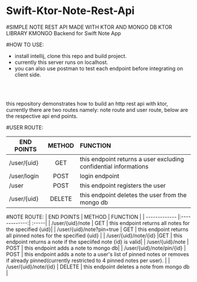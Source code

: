 # Swift-Ktor-Note-Rest-Api
#SIMPLE NOTE REST API MADE WITH KTOR AND MONGO DB KTOR LIBRARY KMONGO
Backend for Swift Note App

#HOW TO USE:
- install intellij, clone this repo and build project.
- currently this server runs on localhost.
- you can also use postman to test each endpoint before integrating on client side.
</br>

<br>this repository demonstrates how to build an http rest api with ktor, currently there are two routes namely: note route and user route, below are the respective api end points.

#USER ROUTE:

| END POINTS      | METHOD        | FUNCTION |
| ------------- |:-------------:| :-----|
| /user/{uid}      | GET | this endpoint returns a user excluding confidential informations |
| /user/login     | POST     |   login endpoint |
| /user | POST      |  this endpoint registers the user
| /user/{uid} | DELETE      |    this endpoint deletes the user from the mongo db |


#NOTE ROUTE:
| END POINTS      | METHOD        | FUNCTION |
| ------------- |:-------------:| :-----|
| /user/{uid}/note      | GET | this endpoint returns all notes for the specified {uid}|
| /user/{uid}/note?pin=true   | GET    | this endpoint returns all pinned notes for the specified {uid} |
| /user/{uid}/note/{id} |GET     | this endpoint returns a note if the speciifed note {id} is valid|
| /user/{uid}/note | POST   |  this endpoint adds a note to mongo db|
| /user/{uid}/note/pin/{id} | POST     | this endpoint adds a note to a user's list of pinned notes or removes if already pinned(currently restricted to 4 pinned notes per user). |
| /user/{uid}/note/{id} | DELETE      |    this endpoint deletes a note from mongo db |



